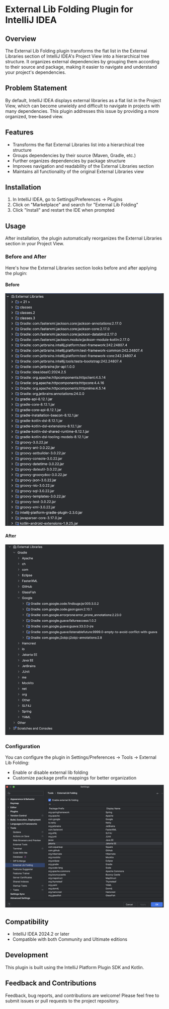 # External Lib Folding Plugin for IntelliJ IDEA

## Overview
The External Lib Folding plugin transforms the flat list in the External Libraries section of IntelliJ IDEA's Project View into a hierarchical tree structure. It organizes external dependencies by grouping them according to their source and package, making it easier to navigate and understand your project's dependencies.

## Problem Statement
By default, IntelliJ IDEA displays external libraries as a flat list in the Project View, which can become unwieldy and difficult to navigate in projects with many dependencies. This plugin addresses this issue by providing a more organized, tree-based view.

## Features
- Transforms the flat External Libraries list into a hierarchical tree structure
- Groups dependencies by their source (Maven, Gradle, etc.)
- Further organizes dependencies by package structure
- Improves navigation and readability of the External Libraries section
- Maintains all functionality of the original External Libraries view

## Installation
1. In IntelliJ IDEA, go to Settings/Preferences → Plugins
2. Click on "Marketplace" and search for "External Lib Folding"
3. Click "Install" and restart the IDE when prompted

## Usage
After installation, the plugin automatically reorganizes the External Libraries section in your Project View. 

### Before and After
Here's how the External Libraries section looks before and after applying the plugin:

#### Before
![Before](media/screenshot/before.png)

#### After
![After](media/screenshot/after.png)

### Configuration
You can configure the plugin in Settings/Preferences → Tools → External Lib Folding:
- Enable or disable external lib folding
- Customize package prefix mappings for better organization

![Settings](media/screenshot/settings.png)

## Compatibility
- IntelliJ IDEA 2024.2 or later
- Compatible with both Community and Ultimate editions

## Development
This plugin is built using the IntelliJ Platform Plugin SDK and Kotlin.

## Feedback and Contributions
Feedback, bug reports, and contributions are welcome! Please feel free to submit issues or pull requests to the project repository.
